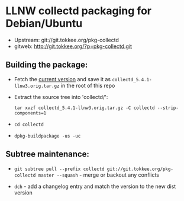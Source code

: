 LLNW collectd packaging for Debian/Ubuntu
=========================================

* Upstream:  git://git.tokkee.org/pkg-collectd
* gitweb: http://git.tokkee.org/?p=pkg-collectd.git

Building the package:
---------------------

* Fetch the [current version] and save it as `collectd_5.4.1-llnw3.orig.tar.gz`
  in the root of this repo
* Extract the source tree into 'collectd/':

    `tar xvzf collectd_5.4.1-llnw3.orig.tar.gz -C collectd --strip-components=1`
* `cd collectd`
* `dpkg-buildpackage -us -uc`

Subtree maintenance:
--------------------

* `git subtree pull --prefix collectd git://git.tokkee.org/pkg-collectd master --squash` - merge or backout any conflicts
* `dch` - add a changelog entry and match the version to the new dist version


  [current version]: https://github.com/llnw/collectd/releases/download/collectd-5.4.1-llnw3/collectd-5.4.1.llnw3.tar.gz
